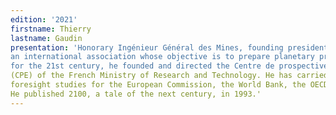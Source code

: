 ```yaml
---
edition: '2021'
firstname: Thierry
lastname: Gaudin
presentation: 'Honorary Ingénieur Général des Mines, founding president of Prospective 2100,
an international association whose objective is to prepare planetary programs
for the 21st century, he founded and directed the Centre de prospective et d'évaluation
(CPE) of the French Ministry of Research and Technology. He has carried out
foresight studies for the European Commission, the World Bank, the OECD, etc.
He published 2100, a tale of the next century, in 1993.'
---
```

